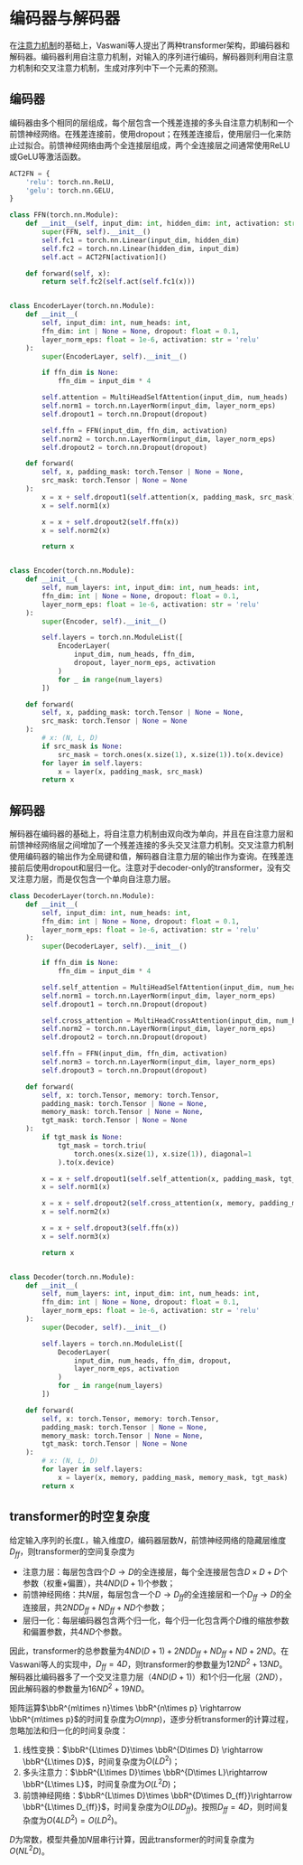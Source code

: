 # 编码器与解码器

在[注意力机制](attention.md)的基础上，Vaswani等人提出了两种transformer架构，即编码器和解码器。编码器利用自注意力机制，对输入的序列进行编码，解码器则利用自注意力机制和交叉注意力机制，生成对序列中下一个元素的预测。

## 编码器

编码器由多个相同的层组成，每个层包含一个残差连接的多头自注意力机制和一个前馈神经网络。在残差连接前，使用dropout；在残差连接后，使用层归一化来防止过拟合。前馈神经网络由两个全连接层组成，两个全连接层之间通常使用ReLU或GeLU等激活函数。

```python
ACT2FN = {
    'relu': torch.nn.ReLU,
    'gelu': torch.nn.GELU,
}

class FFN(torch.nn.Module):
    def __init__(self, input_dim: int, hidden_dim: int, activation: str = 'relu'):
        super(FFN, self).__init__()
        self.fc1 = torch.nn.Linear(input_dim, hidden_dim)
        self.fc2 = torch.nn.Linear(hidden_dim, input_dim)
        self.act = ACT2FN[activation]()

    def forward(self, x):
        return self.fc2(self.act(self.fc1(x)))


class EncoderLayer(torch.nn.Module):
    def __init__(
        self, input_dim: int, num_heads: int,
        ffn_dim: int | None = None, dropout: float = 0.1,
        layer_norm_eps: float = 1e-6, activation: str = 'relu'
    ):
        super(EncoderLayer, self).__init__()

        if ffn_dim is None:
            ffn_dim = input_dim * 4

        self.attention = MultiHeadSelfAttention(input_dim, num_heads)
        self.norm1 = torch.nn.LayerNorm(input_dim, layer_norm_eps)
        self.dropout1 = torch.nn.Dropout(dropout)

        self.ffn = FFN(input_dim, ffn_dim, activation)
        self.norm2 = torch.nn.LayerNorm(input_dim, layer_norm_eps)
        self.dropout2 = torch.nn.Dropout(dropout)

    def forward(
        self, x, padding_mask: torch.Tensor | None = None,
        src_mask: torch.Tensor | None = None
    ):
        x = x + self.dropout1(self.attention(x, padding_mask, src_mask))
        x = self.norm1(x)

        x = x + self.dropout2(self.ffn(x))
        x = self.norm2(x)

        return x


class Encoder(torch.nn.Module):
    def __init__(
        self, num_layers: int, input_dim: int, num_heads: int,
        ffn_dim: int | None = None, dropout: float = 0.1,
        layer_norm_eps: float = 1e-6, activation: str = 'relu'
    ):
        super(Encoder, self).__init__()

        self.layers = torch.nn.ModuleList([
            EncoderLayer(
                input_dim, num_heads, ffn_dim,
                dropout, layer_norm_eps, activation
            )
            for _ in range(num_layers)
        ])

    def forward(
        self, x, padding_mask: torch.Tensor | None = None,
        src_mask: torch.Tensor | None = None
    ):
        # x: (N, L, D)
        if src_mask is None:
            src_mask = torch.ones(x.size(1), x.size(1)).to(x.device)
        for layer in self.layers:
            x = layer(x, padding_mask, src_mask)
        return x
```

## 解码器

解码器在编码器的基础上，将自注意力机制由双向改为单向，并且在自注意力层和前馈神经网络层之间增加了一个残差连接的多头交叉注意力机制。交叉注意力机制使用编码器的输出作为全局键和值，解码器自注意力层的输出作为查询。在残差连接前后使用dropout和层归一化。注意对于decoder-only的transformer，没有交叉注意力层，而是仅包含一个单向自注意力层。

```python
class DecoderLayer(torch.nn.Module):
    def __init__(
        self, input_dim: int, num_heads: int,
        ffn_dim: int | None = None, dropout: float = 0.1,
        layer_norm_eps: float = 1e-6, activation: str = 'relu'
    ):
        super(DecoderLayer, self).__init__()

        if ffn_dim is None:
            ffn_dim = input_dim * 4

        self.self_attention = MultiHeadSelfAttention(input_dim, num_heads)
        self.norm1 = torch.nn.LayerNorm(input_dim, layer_norm_eps)
        self.dropout1 = torch.nn.Dropout(dropout)

        self.cross_attention = MultiHeadCrossAttention(input_dim, num_heads)
        self.norm2 = torch.nn.LayerNorm(input_dim, layer_norm_eps)
        self.dropout2 = torch.nn.Dropout(dropout)

        self.ffn = FFN(input_dim, ffn_dim, activation)
        self.norm3 = torch.nn.LayerNorm(input_dim, layer_norm_eps)
        self.dropout3 = torch.nn.Dropout(dropout)

    def forward(
        self, x: torch.Tensor, memory: torch.Tensor,
        padding_mask: torch.Tensor | None = None,
        memory_mask: torch.Tensor | None = None,
        tgt_mask: torch.Tensor | None = None
    ):
        if tgt_mask is None:
            tgt_mask = torch.triu(
                torch.ones(x.size(1), x.size(1)), diagonal=1
            ).to(x.device)

        x = x + self.dropout1(self.self_attention(x, padding_mask, tgt_mask))
        x = self.norm1(x)

        x = x + self.dropout2(self.cross_attention(x, memory, padding_mask, memory_mask))
        x = self.norm2(x)

        x = x + self.dropout3(self.ffn(x))
        x = self.norm3(x)

        return x


class Decoder(torch.nn.Module):
    def __init__(
        self, num_layers: int, input_dim: int, num_heads: int,
        ffn_dim: int | None = None, dropout: float = 0.1,
        layer_norm_eps: float = 1e-6, activation: str = 'relu'
    ):
        super(Decoder, self).__init__()

        self.layers = torch.nn.ModuleList([
            DecoderLayer(
                input_dim, num_heads, ffn_dim, dropout,
                layer_norm_eps, activation
            )
            for _ in range(num_layers)
        ])

    def forward(
        self, x: torch.Tensor, memory: torch.Tensor,
        padding_mask: torch.Tensor | None = None,
        memory_mask: torch.Tensor | None = None,
        tgt_mask: torch.Tensor | None = None
    ):
        # x: (N, L, D)
        for layer in self.layers:
            x = layer(x, memory, padding_mask, memory_mask, tgt_mask)
        return x
```

## transformer的时空复杂度

给定输入序列的长度$L$，输入维度$D$，编码器层数$N$，前馈神经网络的隐藏层维度$D_{ff}$，则transformer的空间复杂度为

* 注意力层：每层包含四个$D \rightarrow D$的全连接层，每个全连接层包含$D \times D + D$个参数（权重+偏置），共$4ND(D + 1)$个参数；
* 前馈神经网络：共$N$层，每层包含一个$D \rightarrow D_{ff}$的全连接层和一个$D_{ff} \rightarrow D$的全连接层，共$2NDD_{ff} + ND_{ff} + ND$个参数；
* 层归一化：每层编码器包含两个归一化，每个归一化包含两个$D$维的缩放参数和偏置参数，共$4ND$个参数。

因此，transformer的总参数量为$4ND(D + 1) + 2NDD_{ff} + ND_{ff} + ND + 2ND$。在Vaswani等人的实现中，$D_{ff} = 4D$，则transformer的参数量为$12ND^2 + 13ND$。解码器比编码器多了一个交叉注意力层（$4ND(D + 1)$）和1个归一化层（$2ND$），因此解码器的参数量为$16ND^2 + 19ND$。

矩阵运算$\bbR^{m\times n}\times \bbR^{n\times p} \rightarrow \bbR^{m\times p}$的时间复杂度为$O(mnp)$，逐步分析transformer的计算过程，忽略加法和归一化的时间复杂度：

1. 线性变换：$\bbR^{L\times D}\times \bbR^{D\times D} \rightarrow \bbR^{L\times D}$，时间复杂度为$O(LD^2)$；
2. 多头注意力：$\bbR^{L\times D}\times \bbR^{D\times L}\rightarrow \bbR^{L\times L}$，时间复杂度为$O(L^2D)$；
3. 前馈神经网络：$\bbR^{L\times D}\times \bbR^{D\times D_{ff}}\rightarrow \bbR^{L\times D_{ff}}$，时间复杂度为$O(LDD_{ff})$。按照$D_{ff} = 4D$，则时间复杂度为$O(4LD^2) = O(LD^2)$。

$D$为常数，模型共叠加$N$层串行计算，因此transformer的时间复杂度为$O(NL^2D)$。
